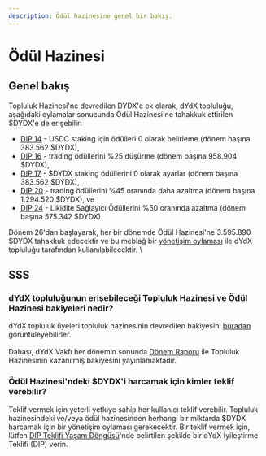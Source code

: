 ```yaml
---
description: Ödül hazinesine genel bir bakış.
---
```


# Ödül Hazinesi

## Genel bakış

Topluluk Hazinesi'ne devredilen DYDX'e ek olarak, dYdX topluluğu, aşağıdaki oylamalar sonucunda Ödül Hazinesi'ne tahakkuk ettirilen $DYDX'e de erişebilir:

* [DIP 14](https://dydx.community/dashboard/proposal/7) - USDC staking için ödülleri 0 olarak belirleme (dönem başına 383.562 $DYDX),
* [DIP 16](https://dydx.community/dashboard/proposal/8) - trading ödüllerini %25 düşürme (dönem başına 958.904 $DYDX),
* [DIP 17](https://dydx.community/dashboard/proposal/9) - $DYDX staking ödüllerini 0 olarak ayarlar (dönem başına 383.562 $DYDX),
* [DIP 20](https://dydx.community/dashboard/proposal/11) - trading ödüllerini %45 oranında daha azaltma (dönem başına 1.294.520 $DYDX), ve
* [DIP 24](https://github.com/dydxfoundation/dip/blob/master/content/dips/DIP-24.md) - Likidite Sağlayıcı Ödüllerini %50 oranında azaltma (dönem başına 575.342 $DYDX).

Dönem 26'dan başlayarak, her bir dönemde Ödül Hazinesi'ne 3.595.890 $DYDX tahakkuk edecektir ve bu meblağ bir [yönetişim oylaması](https://docs.dydx.community/dydx-governance/voting-and-governance/governance-parameters) ile dYdX topluluğu tarafından kullanılabilecektir. \


## SSS

### dYdX topluluğunun erişebileceği Topluluk Hazinesi ve Ödül Hazinesi bakiyeleri nedir?

dYdX topluluk üyeleri topluluk hazinesinin devredilen bakiyesini [buradan](https://dydx.shippooor.xyz/) görüntüleyebilirler. \
\
Dahası, dYdX Vakfı her dönemin sonunda [Dönem Raporu](https://dydx.foundation/blog) ile Topluluk Hazinesinin kazanılmış bakiyesini yayınlamaktadır.

### Ödül Hazinesi'ndeki $DYDX'i harcamak için kimler teklif verebilir?

Teklif vermek için yeterli yetkiye sahip her kullanıcı teklif verebilir. Topluluk hazinesindeki ve/veya ödül hazinesinden herhangi bir miktarda $DYDX harcamak için bir yönetişim oylaması gerekecektir. Bir teklif vermek için, lütfen [DIP Teklifi Yaşam Döngüsü](../voting-and-governance/dip-proposal-lifecycle.md)'nde belirtilen şekilde bir dYdX İyileştirme Teklifi (DIP) verin.

